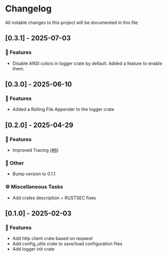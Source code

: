 # Changelog

All notable changes to this project will be documented in this file.

## [0.3.1] - 2025-07-03

### 🚀 Features

- Disable ANSI colors in logger crate by default. Added a feature to enable them.

## [0.3.0] - 2025-06-10

### 🚀 Features

- Added a Rolling File Appender to the logger crate

## [0.2.0] - 2025-04-29

### 🚀 Features

- Improved Tracing ([#6](https://github.com/Cosmian/http_client_server/pull/6))

### 💼 Other

- Bump version to 0.1.1

### ⚙️ Miscellaneous Tasks

- Add crates description + RUSTSEC fixes

## [0.1.0] - 2025-02-03

### 🚀 Features

- Add http client crate based on reqwest
- Add config_utils crate to save/load configuration files
- Add logger init crate

<!-- generated by git-cliff -->
